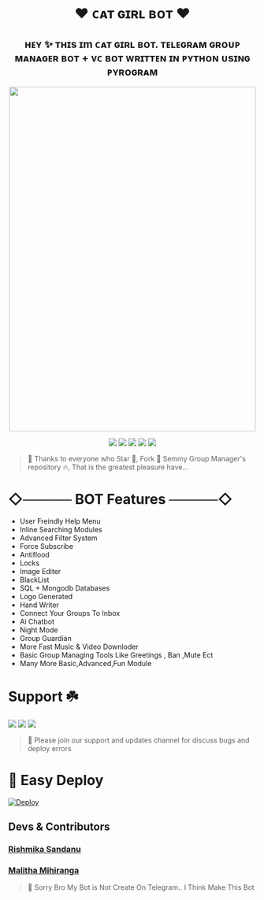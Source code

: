 <h1 align="center"> 
    ❤️  ᴄᴀᴛ ɢɪʀʟ ʙᴏᴛ  ❤️
</h1>
 <h2 align="center"> 
    ʜᴇʏ ✨ ᴛʜɪs ɪm ᴄᴀᴛ ɢɪʀʟ ʙᴏᴛ. ᴛᴇʟᴇɢʀᴀᴍ ɢʀᴏᴜᴘ ᴍᴀɴᴀɢᴇʀ ʙᴏᴛ + ᴠᴄ ʙᴏᴛ ᴡʀɪᴛᴛᴇɴ ɪɴ ᴘʏᴛʜᴏɴ ᴜsɪɴɢ ᴘʏʀᴏɢʀᴀᴍ
</h2>
<p align="center"><a href="https://github.com/RishBropromax/Cat-Girl-Bot"><img src="https://telegra.ph/file/e92d6e9307c341661a50a.jpg"width="500" height="700"</a></p>
 
<p align="center">
    <a href="https://github.com/RishBropromax/Cat-Girl-Bot"> <img src="https://img.shields.io/github/repo-size/RishBropromax/Cat-Girl-Bot?color=orange&logo=github&logoColor=green&style=for-the-badge" /></a>
    <a href="https://github.com/RishBropromax/Cat-Girl-Bot/commits/"> <img src="https://img.shields.io/github/last-commit/RishBropromax/Cat-Girl-Bot?color=brown&logo=github&logoColor=green&style=for-the-badge" /></a>
    <a href="https://github.com/RishBropromax/Cat-Girl-Bot/issues"> <img src="https://img.shields.io/github/issues/RishBropromax/Cat-Girl-Bot?color=blueviolet&logo=github&logoColor=green&style=for-the-badge" /></a>
    <a href="https://github.com/RishBropromax/Cat-Girl-Bot/network/members"> <img src="https://img.shields.io/github/forks/Team-Semmy/Semmy-Group-Manager?color=red&logo=github&logoColor=green&style=for-the-badge" /></a>  
    <a href="https://pypi.org/project/Telethon/"> <img src="https://img.shields.io/pypi/v/telethon?color=yellow&label=telethon&logo=python&logoColor=green&style=for-the-badge" /></a>
</p>

> 🌹 Thanks to everyone who Star 🌟, Fork 🍂 Semmy Group Manager's repository 🔥, That is the greatest pleasure have...

# ◇───── BOT Features ─────◇

- User Freindly Help Menu 
- Inline Searching Modules
- Advanced Filter System
- Force Subscribe 
- Antiflood
- Locks
- Image Editer
- BlackList
- SQL + Mongodb Databases
- Logo Generated
- Hand Writer
- Connect Your Groups To Inbox
- Ai Chatbot
- Night Mode
- Group Guardian
- More Fast Music & Video Downloder
- Basic Group Managing Tools Like Greetings , Ban ,Mute Ect
- Many More Basic,Advanced,Fun Module

#  Support ☘️
<a href="https://t.me/CatXGirlNews"><img src="https://img.shields.io/badge/Join-CatXGirl%20News-red.svg?logo=Telegram"></a>
<a href="t.me/CatXGirlSupport"><img src="https://img.shields.io/badge/Join-CatXGirl%20Support-blue.svg?logo=telegram"></a>
<a href="https://t.me/SLBotZone"><img src="https://img.shields.io/badge/Join-SlBotZone%20Support-green.svg?logo=Telegram"></a>

> 🍁 Please join our support and updates channel for discuss bugs and deploy errors

# 🏃‍ Easy Deploy 

[![Deploy](https://www.herokucdn.com/deploy/button.svg)](https://heroku.com/deploy?template=https://github.com/RishBropromax/Cat-Girl-Bot)

## Devs & Contributors

### <a href="https://github.com/RishbroPromax"/>Rishmika Sandanu</a> 
### <a href="https://github.com/iSamrt-boi"/>Malitha Mihiranga</a>


> 🌷 Sorry Bro My Bot is Not Create On Telegram.. I Think Make This Bot



